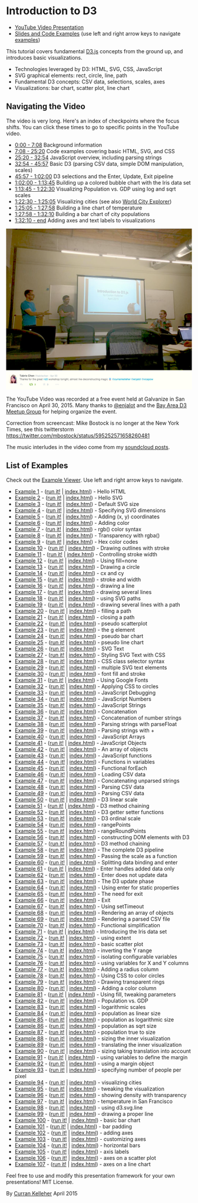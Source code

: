 # Introduction to D3

 * [YouTube Video Presentation](https://www.youtube.com/watch?v=8jvoTV54nXw)
 * [Slides and Code Examples](http://curran.github.io/screencasts/introToD3/examples/viewer/#/) (use left and right arrow keys to navigate [examples](http://curran.github.io/screencasts/introToD3/examples/viewer/#/1))

This tutorial covers fundamental [D3.js](http://d3js.org/) concepts from the ground up, and introduces basic visualizations.

 * Technologies leveraged by D3: HTML, SVG, CSS, JavaScript
 * SVG graphical elements: rect, circle, line, path
 * Fundamental D3 concepts: CSV data, selections, scales, axes
 * Visualizations: bar chart, scatter plot, line chart

## Navigating the Video

The video is very long. Here's an index of checkpoints where the focus shifts. You can click these times to go to specific points in the YouTube video.

 * [0:00 - 7:08](https://youtu.be/8jvoTV54nXw) Background information
 * [7:08 - 25:20](https://youtu.be/8jvoTV54nXw?t=7m8s) Code examples covering basic HTML, SVG, and CSS
 * [25:20 - 32:54](https://youtu.be/8jvoTV54nXw?t=25m20s) JavaScript overview, including parsing strings
 * [32:54 - 45:57](https://youtu.be/8jvoTV54nXw?t=32m54s) Basic D3 (parsing CSV data, simple DOM manipulation, scales)
 * [45:57 - 1:02:00](https://youtu.be/8jvoTV54nXw?t=45m57s) D3 selections and the Enter, Update, Exit pipeline
 * [1:02:00 - 1:13:45](https://youtu.be/8jvoTV54nXw?t=1h2m) Building up a colored bubble chart with the Iris data set
 * [1:13:45 - 1:22:30](https://youtu.be/8jvoTV54nXw?t=1h13m45s) Visualizing Population vs. GDP using log and sqrt scales
 * [1:22:30 - 1:25:05](https://youtu.be/8jvoTV54nXw?t=1h22m30s) Visualizing cities (see also [World City Explorer](http://bl.ocks.org/curran/752b97cef3f880a813ab))
 * [1:25:05 - 1:27:58](https://youtu.be/8jvoTV54nXw?t=1h25m5s) Building a line chart of temperature
 * [1:27:58 - 1:32:10](https://youtu.be/8jvoTV54nXw?t=1h27m58s) Building a bar chart of city populations
 * [1:32:10 - end](https://youtu.be/8jvoTV54nXw?t=1h32m10s) Adding axes and text labels to visualizations

![](picFromEvent.png)

The YouTube Video was recorded at a free event held at Galvanize in San Francisco on April 30, 2015. Many thanks to [@enjalot](https://twitter.com/enjalot) and the [Bay Area D3 Meetup Group](http://www.meetup.com/Bay-Area-d3-User-Group/) for helping organize the event.

Correction from screencast: Mike Bostock is no longer at the New York Times, see this twitterstorm https://twitter.com/mbostock/status/595252571658260481

The music interludes in the video come from my [soundcloud posts](https://soundcloud.com/curran).

## List of Examples

Check out the [Example Viewer](http://curran.github.io/screencasts/introToD3/examples/viewer/#/1). Use left and right arrow keys to navigate.

 * [Example 1](http://curran.github.io/screencasts/introToD3/examples/viewer/#/1) - ([run it!](http://curran.github.io/screencasts/introToD3/examples/code/snapshot01) | [index.html](http://curran.github.io/screencasts/introToD3/examples/viewer/#/1/index.html)) - Hello HTML
 * [Example 2](http://curran.github.io/screencasts/introToD3/examples/viewer/#/2) - ([run it!](http://curran.github.io/screencasts/introToD3/examples/code/snapshot02) | [index.html](http://curran.github.io/screencasts/introToD3/examples/viewer/#/2/index.html)) - Hello SVG
 * [Example 3](http://curran.github.io/screencasts/introToD3/examples/viewer/#/3) - ([run it!](http://curran.github.io/screencasts/introToD3/examples/code/snapshot03) | [index.html](http://curran.github.io/screencasts/introToD3/examples/viewer/#/3/index.html)) - Default SVG size
 * [Example 4](http://curran.github.io/screencasts/introToD3/examples/viewer/#/4) - ([run it!](http://curran.github.io/screencasts/introToD3/examples/code/snapshot04) | [index.html](http://curran.github.io/screencasts/introToD3/examples/viewer/#/4/index.html)) - Specifying SVG dimensions
 * [Example 5](http://curran.github.io/screencasts/introToD3/examples/viewer/#/5) - ([run it!](http://curran.github.io/screencasts/introToD3/examples/code/snapshot05) | [index.html](http://curran.github.io/screencasts/introToD3/examples/viewer/#/5/index.html)) - Adding (x, y) coordinates
 * [Example 6](http://curran.github.io/screencasts/introToD3/examples/viewer/#/6) - ([run it!](http://curran.github.io/screencasts/introToD3/examples/code/snapshot06) | [index.html](http://curran.github.io/screencasts/introToD3/examples/viewer/#/6/index.html)) - Adding color
 * [Example 7](http://curran.github.io/screencasts/introToD3/examples/viewer/#/7) - ([run it!](http://curran.github.io/screencasts/introToD3/examples/code/snapshot07) | [index.html](http://curran.github.io/screencasts/introToD3/examples/viewer/#/7/index.html)) - rgb() color syntax
 * [Example 8](http://curran.github.io/screencasts/introToD3/examples/viewer/#/8) - ([run it!](http://curran.github.io/screencasts/introToD3/examples/code/snapshot08) | [index.html](http://curran.github.io/screencasts/introToD3/examples/viewer/#/8/index.html)) - Transparency with rgba()
 * [Example 9](http://curran.github.io/screencasts/introToD3/examples/viewer/#/9) - ([run it!](http://curran.github.io/screencasts/introToD3/examples/code/snapshot09) | [index.html](http://curran.github.io/screencasts/introToD3/examples/viewer/#/9/index.html)) - Hex color codes
 * [Example 10](http://curran.github.io/screencasts/introToD3/examples/viewer/#/10) - ([run it!](http://curran.github.io/screencasts/introToD3/examples/code/snapshot10) | [index.html](http://curran.github.io/screencasts/introToD3/examples/viewer/#/10/index.html)) - Drawing outlines with stroke
 * [Example 11](http://curran.github.io/screencasts/introToD3/examples/viewer/#/11) - ([run it!](http://curran.github.io/screencasts/introToD3/examples/code/snapshot11) | [index.html](http://curran.github.io/screencasts/introToD3/examples/viewer/#/11/index.html)) - Controlling stroke width
 * [Example 12](http://curran.github.io/screencasts/introToD3/examples/viewer/#/12) - ([run it!](http://curran.github.io/screencasts/introToD3/examples/code/snapshot12) | [index.html](http://curran.github.io/screencasts/introToD3/examples/viewer/#/12/index.html)) - Using fill=none
 * [Example 13](http://curran.github.io/screencasts/introToD3/examples/viewer/#/13) - ([run it!](http://curran.github.io/screencasts/introToD3/examples/code/snapshot13) | [index.html](http://curran.github.io/screencasts/introToD3/examples/viewer/#/13/index.html)) - Drawing a circle
 * [Example 14](http://curran.github.io/screencasts/introToD3/examples/viewer/#/14) - ([run it!](http://curran.github.io/screencasts/introToD3/examples/code/snapshot14) | [index.html](http://curran.github.io/screencasts/introToD3/examples/viewer/#/14/index.html)) - cx and cy
 * [Example 15](http://curran.github.io/screencasts/introToD3/examples/viewer/#/15) - ([run it!](http://curran.github.io/screencasts/introToD3/examples/code/snapshot15) | [index.html](http://curran.github.io/screencasts/introToD3/examples/viewer/#/15/index.html)) - stroke and width
 * [Example 16](http://curran.github.io/screencasts/introToD3/examples/viewer/#/16) - ([run it!](http://curran.github.io/screencasts/introToD3/examples/code/snapshot16) | [index.html](http://curran.github.io/screencasts/introToD3/examples/viewer/#/16/index.html)) - drawing a line
 * [Example 17](http://curran.github.io/screencasts/introToD3/examples/viewer/#/17) - ([run it!](http://curran.github.io/screencasts/introToD3/examples/code/snapshot17) | [index.html](http://curran.github.io/screencasts/introToD3/examples/viewer/#/17/index.html)) - drawing several lines
 * [Example 18](http://curran.github.io/screencasts/introToD3/examples/viewer/#/18) - ([run it!](http://curran.github.io/screencasts/introToD3/examples/code/snapshot18) | [index.html](http://curran.github.io/screencasts/introToD3/examples/viewer/#/18/index.html)) - using SVG paths
 * [Example 19](http://curran.github.io/screencasts/introToD3/examples/viewer/#/19) - ([run it!](http://curran.github.io/screencasts/introToD3/examples/code/snapshot19) | [index.html](http://curran.github.io/screencasts/introToD3/examples/viewer/#/19/index.html)) - drawing several lines with a path
 * [Example 20](http://curran.github.io/screencasts/introToD3/examples/viewer/#/20) - ([run it!](http://curran.github.io/screencasts/introToD3/examples/code/snapshot20) | [index.html](http://curran.github.io/screencasts/introToD3/examples/viewer/#/20/index.html)) - filling a path
 * [Example 21](http://curran.github.io/screencasts/introToD3/examples/viewer/#/21) - ([run it!](http://curran.github.io/screencasts/introToD3/examples/code/snapshot21) | [index.html](http://curran.github.io/screencasts/introToD3/examples/viewer/#/21/index.html)) - closing a path
 * [Example 22](http://curran.github.io/screencasts/introToD3/examples/viewer/#/22) - ([run it!](http://curran.github.io/screencasts/introToD3/examples/code/snapshot22) | [index.html](http://curran.github.io/screencasts/introToD3/examples/viewer/#/22/index.html)) - pseudo scatterplot
 * [Example 23](http://curran.github.io/screencasts/introToD3/examples/viewer/#/23) - ([run it!](http://curran.github.io/screencasts/introToD3/examples/code/snapshot23) | [index.html](http://curran.github.io/screencasts/introToD3/examples/viewer/#/23/index.html)) - the g element
 * [Example 24](http://curran.github.io/screencasts/introToD3/examples/viewer/#/24) - ([run it!](http://curran.github.io/screencasts/introToD3/examples/code/snapshot24) | [index.html](http://curran.github.io/screencasts/introToD3/examples/viewer/#/24/index.html)) - pseudo bar chart
 * [Example 25](http://curran.github.io/screencasts/introToD3/examples/viewer/#/25) - ([run it!](http://curran.github.io/screencasts/introToD3/examples/code/snapshot25) | [index.html](http://curran.github.io/screencasts/introToD3/examples/viewer/#/25/index.html)) - pseudo line chart
 * [Example 26](http://curran.github.io/screencasts/introToD3/examples/viewer/#/26) - ([run it!](http://curran.github.io/screencasts/introToD3/examples/code/snapshot26) | [index.html](http://curran.github.io/screencasts/introToD3/examples/viewer/#/26/index.html)) - SVG Text
 * [Example 27](http://curran.github.io/screencasts/introToD3/examples/viewer/#/27) - ([run it!](http://curran.github.io/screencasts/introToD3/examples/code/snapshot27) | [index.html](http://curran.github.io/screencasts/introToD3/examples/viewer/#/27/index.html)) - Styling SVG Text with CSS
 * [Example 28](http://curran.github.io/screencasts/introToD3/examples/viewer/#/28) - ([run it!](http://curran.github.io/screencasts/introToD3/examples/code/snapshot28) | [index.html](http://curran.github.io/screencasts/introToD3/examples/viewer/#/28/index.html)) - CSS class selector syntax
 * [Example 29](http://curran.github.io/screencasts/introToD3/examples/viewer/#/29) - ([run it!](http://curran.github.io/screencasts/introToD3/examples/code/snapshot29) | [index.html](http://curran.github.io/screencasts/introToD3/examples/viewer/#/29/index.html)) - multiple SVG text elements
 * [Example 30](http://curran.github.io/screencasts/introToD3/examples/viewer/#/30) - ([run it!](http://curran.github.io/screencasts/introToD3/examples/code/snapshot30) | [index.html](http://curran.github.io/screencasts/introToD3/examples/viewer/#/30/index.html)) - font fill and stroke
 * [Example 31](http://curran.github.io/screencasts/introToD3/examples/viewer/#/31) - ([run it!](http://curran.github.io/screencasts/introToD3/examples/code/snapshot31) | [index.html](http://curran.github.io/screencasts/introToD3/examples/viewer/#/31/index.html)) - Using Google Fonts
 * [Example 32](http://curran.github.io/screencasts/introToD3/examples/viewer/#/32) - ([run it!](http://curran.github.io/screencasts/introToD3/examples/code/snapshot32) | [index.html](http://curran.github.io/screencasts/introToD3/examples/viewer/#/32/index.html)) - Applying CSS to circles
 * [Example 33](http://curran.github.io/screencasts/introToD3/examples/viewer/#/33) - ([run it!](http://curran.github.io/screencasts/introToD3/examples/code/snapshot33) | [index.html](http://curran.github.io/screencasts/introToD3/examples/viewer/#/33/index.html)) - JavaScript Debugging
 * [Example 34](http://curran.github.io/screencasts/introToD3/examples/viewer/#/34) - ([run it!](http://curran.github.io/screencasts/introToD3/examples/code/snapshot34) | [index.html](http://curran.github.io/screencasts/introToD3/examples/viewer/#/34/index.html)) - JavaScript Numbers
 * [Example 35](http://curran.github.io/screencasts/introToD3/examples/viewer/#/35) - ([run it!](http://curran.github.io/screencasts/introToD3/examples/code/snapshot35) | [index.html](http://curran.github.io/screencasts/introToD3/examples/viewer/#/35/index.html)) - JavaScript Strings
 * [Example 36](http://curran.github.io/screencasts/introToD3/examples/viewer/#/36) - ([run it!](http://curran.github.io/screencasts/introToD3/examples/code/snapshot36) | [index.html](http://curran.github.io/screencasts/introToD3/examples/viewer/#/36/index.html)) - Concatenation
 * [Example 37](http://curran.github.io/screencasts/introToD3/examples/viewer/#/37) - ([run it!](http://curran.github.io/screencasts/introToD3/examples/code/snapshot37) | [index.html](http://curran.github.io/screencasts/introToD3/examples/viewer/#/37/index.html)) - Concatenation of number strings
 * [Example 38](http://curran.github.io/screencasts/introToD3/examples/viewer/#/38) - ([run it!](http://curran.github.io/screencasts/introToD3/examples/code/snapshot38) | [index.html](http://curran.github.io/screencasts/introToD3/examples/viewer/#/38/index.html)) - Parsing strings with parseFloat
 * [Example 39](http://curran.github.io/screencasts/introToD3/examples/viewer/#/39) - ([run it!](http://curran.github.io/screencasts/introToD3/examples/code/snapshot39) | [index.html](http://curran.github.io/screencasts/introToD3/examples/viewer/#/39/index.html)) - Parsing strings with +
 * [Example 40](http://curran.github.io/screencasts/introToD3/examples/viewer/#/40) - ([run it!](http://curran.github.io/screencasts/introToD3/examples/code/snapshot40) | [index.html](http://curran.github.io/screencasts/introToD3/examples/viewer/#/40/index.html)) - JavaScript Arrays
 * [Example 41](http://curran.github.io/screencasts/introToD3/examples/viewer/#/41) - ([run it!](http://curran.github.io/screencasts/introToD3/examples/code/snapshot41) | [index.html](http://curran.github.io/screencasts/introToD3/examples/viewer/#/41/index.html)) - JavaScript Objects
 * [Example 42](http://curran.github.io/screencasts/introToD3/examples/viewer/#/42) - ([run it!](http://curran.github.io/screencasts/introToD3/examples/code/snapshot42) | [index.html](http://curran.github.io/screencasts/introToD3/examples/viewer/#/42/index.html)) - An array of objects
 * [Example 43](http://curran.github.io/screencasts/introToD3/examples/viewer/#/43) - ([run it!](http://curran.github.io/screencasts/introToD3/examples/code/snapshot43) | [index.html](http://curran.github.io/screencasts/introToD3/examples/viewer/#/43/index.html)) - JavaScript functions
 * [Example 44](http://curran.github.io/screencasts/introToD3/examples/viewer/#/44) - ([run it!](http://curran.github.io/screencasts/introToD3/examples/code/snapshot44) | [index.html](http://curran.github.io/screencasts/introToD3/examples/viewer/#/44/index.html)) - Functions in variables
 * [Example 45](http://curran.github.io/screencasts/introToD3/examples/viewer/#/45) - ([run it!](http://curran.github.io/screencasts/introToD3/examples/code/snapshot45) | [index.html](http://curran.github.io/screencasts/introToD3/examples/viewer/#/45/index.html)) - Functional forEach
 * [Example 46](http://curran.github.io/screencasts/introToD3/examples/viewer/#/46) - ([run it!](http://curran.github.io/screencasts/introToD3/examples/code/snapshot46) | [index.html](http://curran.github.io/screencasts/introToD3/examples/viewer/#/46/index.html)) - Loading CSV data
 * [Example 47](http://curran.github.io/screencasts/introToD3/examples/viewer/#/47) - ([run it!](http://curran.github.io/screencasts/introToD3/examples/code/snapshot47) | [index.html](http://curran.github.io/screencasts/introToD3/examples/viewer/#/47/index.html)) - Concatenating unparsed strings
 * [Example 48](http://curran.github.io/screencasts/introToD3/examples/viewer/#/48) - ([run it!](http://curran.github.io/screencasts/introToD3/examples/code/snapshot48) | [index.html](http://curran.github.io/screencasts/introToD3/examples/viewer/#/48/index.html)) - Parsing CSV data
 * [Example 49](http://curran.github.io/screencasts/introToD3/examples/viewer/#/49) - ([run it!](http://curran.github.io/screencasts/introToD3/examples/code/snapshot49) | [index.html](http://curran.github.io/screencasts/introToD3/examples/viewer/#/49/index.html)) - Parsing CSV data
 * [Example 50](http://curran.github.io/screencasts/introToD3/examples/viewer/#/50) - ([run it!](http://curran.github.io/screencasts/introToD3/examples/code/snapshot50) | [index.html](http://curran.github.io/screencasts/introToD3/examples/viewer/#/50/index.html)) - D3 linear scale
 * [Example 51](http://curran.github.io/screencasts/introToD3/examples/viewer/#/51) - ([run it!](http://curran.github.io/screencasts/introToD3/examples/code/snapshot51) | [index.html](http://curran.github.io/screencasts/introToD3/examples/viewer/#/51/index.html)) - D3 method chaining
 * [Example 52](http://curran.github.io/screencasts/introToD3/examples/viewer/#/52) - ([run it!](http://curran.github.io/screencasts/introToD3/examples/code/snapshot52) | [index.html](http://curran.github.io/screencasts/introToD3/examples/viewer/#/52/index.html)) - D3 getter setter functions
 * [Example 53](http://curran.github.io/screencasts/introToD3/examples/viewer/#/53) - ([run it!](http://curran.github.io/screencasts/introToD3/examples/code/snapshot53) | [index.html](http://curran.github.io/screencasts/introToD3/examples/viewer/#/53/index.html)) - D3 ordinal scale
 * [Example 54](http://curran.github.io/screencasts/introToD3/examples/viewer/#/54) - ([run it!](http://curran.github.io/screencasts/introToD3/examples/code/snapshot54) | [index.html](http://curran.github.io/screencasts/introToD3/examples/viewer/#/54/index.html)) - rangePoints
 * [Example 55](http://curran.github.io/screencasts/introToD3/examples/viewer/#/55) - ([run it!](http://curran.github.io/screencasts/introToD3/examples/code/snapshot55) | [index.html](http://curran.github.io/screencasts/introToD3/examples/viewer/#/55/index.html)) - rangeRoundPoints
 * [Example 56](http://curran.github.io/screencasts/introToD3/examples/viewer/#/56) - ([run it!](http://curran.github.io/screencasts/introToD3/examples/code/snapshot56) | [index.html](http://curran.github.io/screencasts/introToD3/examples/viewer/#/56/index.html)) - constructing DOM elements with D3
 * [Example 57](http://curran.github.io/screencasts/introToD3/examples/viewer/#/57) - ([run it!](http://curran.github.io/screencasts/introToD3/examples/code/snapshot57) | [index.html](http://curran.github.io/screencasts/introToD3/examples/viewer/#/57/index.html)) - D3 method chaining
 * [Example 58](http://curran.github.io/screencasts/introToD3/examples/viewer/#/58) - ([run it!](http://curran.github.io/screencasts/introToD3/examples/code/snapshot58) | [index.html](http://curran.github.io/screencasts/introToD3/examples/viewer/#/58/index.html)) - The complete D3 pipeline
 * [Example 59](http://curran.github.io/screencasts/introToD3/examples/viewer/#/59) - ([run it!](http://curran.github.io/screencasts/introToD3/examples/code/snapshot59) | [index.html](http://curran.github.io/screencasts/introToD3/examples/viewer/#/59/index.html)) - Passing the scale as a function
 * [Example 60](http://curran.github.io/screencasts/introToD3/examples/viewer/#/60) - ([run it!](http://curran.github.io/screencasts/introToD3/examples/code/snapshot60) | [index.html](http://curran.github.io/screencasts/introToD3/examples/viewer/#/60/index.html)) - Splitting data binding and enter
 * [Example 61](http://curran.github.io/screencasts/introToD3/examples/viewer/#/61) - ([run it!](http://curran.github.io/screencasts/introToD3/examples/code/snapshot61) | [index.html](http://curran.github.io/screencasts/introToD3/examples/viewer/#/61/index.html)) - Enter handles added data only
 * [Example 62](http://curran.github.io/screencasts/introToD3/examples/viewer/#/62) - ([run it!](http://curran.github.io/screencasts/introToD3/examples/code/snapshot62) | [index.html](http://curran.github.io/screencasts/introToD3/examples/viewer/#/62/index.html)) - Enter does not update data
 * [Example 63](http://curran.github.io/screencasts/introToD3/examples/viewer/#/63) - ([run it!](http://curran.github.io/screencasts/introToD3/examples/code/snapshot63) | [index.html](http://curran.github.io/screencasts/introToD3/examples/viewer/#/63/index.html)) - The D3 update phase
 * [Example 64](http://curran.github.io/screencasts/introToD3/examples/viewer/#/64) - ([run it!](http://curran.github.io/screencasts/introToD3/examples/code/snapshot64) | [index.html](http://curran.github.io/screencasts/introToD3/examples/viewer/#/64/index.html)) - Using enter for static properties
 * [Example 65](http://curran.github.io/screencasts/introToD3/examples/viewer/#/65) - ([run it!](http://curran.github.io/screencasts/introToD3/examples/code/snapshot65) | [index.html](http://curran.github.io/screencasts/introToD3/examples/viewer/#/65/index.html)) - The need for exit
 * [Example 66](http://curran.github.io/screencasts/introToD3/examples/viewer/#/66) - ([run it!](http://curran.github.io/screencasts/introToD3/examples/code/snapshot66) | [index.html](http://curran.github.io/screencasts/introToD3/examples/viewer/#/66/index.html)) - Exit
 * [Example 67](http://curran.github.io/screencasts/introToD3/examples/viewer/#/67) - ([run it!](http://curran.github.io/screencasts/introToD3/examples/code/snapshot67) | [index.html](http://curran.github.io/screencasts/introToD3/examples/viewer/#/67/index.html)) - Using setTimeout
 * [Example 68](http://curran.github.io/screencasts/introToD3/examples/viewer/#/68) - ([run it!](http://curran.github.io/screencasts/introToD3/examples/code/snapshot68) | [index.html](http://curran.github.io/screencasts/introToD3/examples/viewer/#/68/index.html)) - Rendering an array of objects
 * [Example 69](http://curran.github.io/screencasts/introToD3/examples/viewer/#/69) - ([run it!](http://curran.github.io/screencasts/introToD3/examples/code/snapshot69) | [index.html](http://curran.github.io/screencasts/introToD3/examples/viewer/#/69/index.html)) - Rendering a parsed CSV file
 * [Example 70](http://curran.github.io/screencasts/introToD3/examples/viewer/#/70) - ([run it!](http://curran.github.io/screencasts/introToD3/examples/code/snapshot70) | [index.html](http://curran.github.io/screencasts/introToD3/examples/viewer/#/70/index.html)) - Functional simplification
 * [Example 71](http://curran.github.io/screencasts/introToD3/examples/viewer/#/71) - ([run it!](http://curran.github.io/screencasts/introToD3/examples/code/snapshot71) | [index.html](http://curran.github.io/screencasts/introToD3/examples/viewer/#/71/index.html)) - Introducing the Iris data set
 * [Example 72](http://curran.github.io/screencasts/introToD3/examples/viewer/#/72) - ([run it!](http://curran.github.io/screencasts/introToD3/examples/code/snapshot72) | [index.html](http://curran.github.io/screencasts/introToD3/examples/viewer/#/72/index.html)) - using extent
 * [Example 73](http://curran.github.io/screencasts/introToD3/examples/viewer/#/73) - ([run it!](http://curran.github.io/screencasts/introToD3/examples/code/snapshot73) | [index.html](http://curran.github.io/screencasts/introToD3/examples/viewer/#/73/index.html)) - basic scatter plot
 * [Example 74](http://curran.github.io/screencasts/introToD3/examples/viewer/#/74) - ([run it!](http://curran.github.io/screencasts/introToD3/examples/code/snapshot74) | [index.html](http://curran.github.io/screencasts/introToD3/examples/viewer/#/74/index.html)) - inverting the Y range
 * [Example 75](http://curran.github.io/screencasts/introToD3/examples/viewer/#/75) - ([run it!](http://curran.github.io/screencasts/introToD3/examples/code/snapshot75) | [index.html](http://curran.github.io/screencasts/introToD3/examples/viewer/#/75/index.html)) - isolating configurable variables
 * [Example 76](http://curran.github.io/screencasts/introToD3/examples/viewer/#/76) - ([run it!](http://curran.github.io/screencasts/introToD3/examples/code/snapshot76) | [index.html](http://curran.github.io/screencasts/introToD3/examples/viewer/#/76/index.html)) - using variables for X and Y columns
 * [Example 77](http://curran.github.io/screencasts/introToD3/examples/viewer/#/77) - ([run it!](http://curran.github.io/screencasts/introToD3/examples/code/snapshot77) | [index.html](http://curran.github.io/screencasts/introToD3/examples/viewer/#/77/index.html)) - Adding a radius column
 * [Example 78](http://curran.github.io/screencasts/introToD3/examples/viewer/#/78) - ([run it!](http://curran.github.io/screencasts/introToD3/examples/code/snapshot78) | [index.html](http://curran.github.io/screencasts/introToD3/examples/viewer/#/78/index.html)) - Using CSS to color circles
 * [Example 79](http://curran.github.io/screencasts/introToD3/examples/viewer/#/79) - ([run it!](http://curran.github.io/screencasts/introToD3/examples/code/snapshot79) | [index.html](http://curran.github.io/screencasts/introToD3/examples/viewer/#/79/index.html)) - Drawing transparent rings
 * [Example 80](http://curran.github.io/screencasts/introToD3/examples/viewer/#/80) - ([run it!](http://curran.github.io/screencasts/introToD3/examples/code/snapshot80) | [index.html](http://curran.github.io/screencasts/introToD3/examples/viewer/#/80/index.html)) - Adding a color column
 * [Example 81](http://curran.github.io/screencasts/introToD3/examples/viewer/#/81) - ([run it!](http://curran.github.io/screencasts/introToD3/examples/code/snapshot81) | [index.html](http://curran.github.io/screencasts/introToD3/examples/viewer/#/81/index.html)) - Using fill, tweaking parameters
 * [Example 82](http://curran.github.io/screencasts/introToD3/examples/viewer/#/82) - ([run it!](http://curran.github.io/screencasts/introToD3/examples/code/snapshot82) | [index.html](http://curran.github.io/screencasts/introToD3/examples/viewer/#/82/index.html)) - Population vs. GDP
 * [Example 83](http://curran.github.io/screencasts/introToD3/examples/viewer/#/83) - ([run it!](http://curran.github.io/screencasts/introToD3/examples/code/snapshot83) | [index.html](http://curran.github.io/screencasts/introToD3/examples/viewer/#/83/index.html)) - logarithmic scales
 * [Example 84](http://curran.github.io/screencasts/introToD3/examples/viewer/#/84) - ([run it!](http://curran.github.io/screencasts/introToD3/examples/code/snapshot84) | [index.html](http://curran.github.io/screencasts/introToD3/examples/viewer/#/84/index.html)) - population as linear size
 * [Example 85](http://curran.github.io/screencasts/introToD3/examples/viewer/#/85) - ([run it!](http://curran.github.io/screencasts/introToD3/examples/code/snapshot85) | [index.html](http://curran.github.io/screencasts/introToD3/examples/viewer/#/85/index.html)) - population as logarithmic size
 * [Example 86](http://curran.github.io/screencasts/introToD3/examples/viewer/#/86) - ([run it!](http://curran.github.io/screencasts/introToD3/examples/code/snapshot86) | [index.html](http://curran.github.io/screencasts/introToD3/examples/viewer/#/86/index.html)) - population as sqrt size
 * [Example 87](http://curran.github.io/screencasts/introToD3/examples/viewer/#/87) - ([run it!](http://curran.github.io/screencasts/introToD3/examples/code/snapshot87) | [index.html](http://curran.github.io/screencasts/introToD3/examples/viewer/#/87/index.html)) - population true to size
 * [Example 88](http://curran.github.io/screencasts/introToD3/examples/viewer/#/88) - ([run it!](http://curran.github.io/screencasts/introToD3/examples/code/snapshot88) | [index.html](http://curran.github.io/screencasts/introToD3/examples/viewer/#/88/index.html)) - sizing the inner visualization
 * [Example 89](http://curran.github.io/screencasts/introToD3/examples/viewer/#/89) - ([run it!](http://curran.github.io/screencasts/introToD3/examples/code/snapshot89) | [index.html](http://curran.github.io/screencasts/introToD3/examples/viewer/#/89/index.html)) - translating the inner visualization
 * [Example 90](http://curran.github.io/screencasts/introToD3/examples/viewer/#/90) - ([run it!](http://curran.github.io/screencasts/introToD3/examples/code/snapshot90) | [index.html](http://curran.github.io/screencasts/introToD3/examples/viewer/#/90/index.html)) - sizing taking translation into account
 * [Example 91](http://curran.github.io/screencasts/introToD3/examples/viewer/#/91) - ([run it!](http://curran.github.io/screencasts/introToD3/examples/code/snapshot91) | [index.html](http://curran.github.io/screencasts/introToD3/examples/viewer/#/91/index.html)) - using variables to define the margin
 * [Example 92](http://curran.github.io/screencasts/introToD3/examples/viewer/#/92) - ([run it!](http://curran.github.io/screencasts/introToD3/examples/code/snapshot92) | [index.html](http://curran.github.io/screencasts/introToD3/examples/viewer/#/92/index.html)) - using a margin object
 * [Example 93](http://curran.github.io/screencasts/introToD3/examples/viewer/#/93) - ([run it!](http://curran.github.io/screencasts/introToD3/examples/code/snapshot93) | [index.html](http://curran.github.io/screencasts/introToD3/examples/viewer/#/93/index.html)) - specifying number of people per pixel
 * [Example 94](http://curran.github.io/screencasts/introToD3/examples/viewer/#/94) - ([run it!](http://curran.github.io/screencasts/introToD3/examples/code/snapshot94) | [index.html](http://curran.github.io/screencasts/introToD3/examples/viewer/#/94/index.html)) - visualizing cities
 * [Example 95](http://curran.github.io/screencasts/introToD3/examples/viewer/#/95) - ([run it!](http://curran.github.io/screencasts/introToD3/examples/code/snapshot95) | [index.html](http://curran.github.io/screencasts/introToD3/examples/viewer/#/95/index.html)) - tweaking the visualization
 * [Example 96](http://curran.github.io/screencasts/introToD3/examples/viewer/#/96) - ([run it!](http://curran.github.io/screencasts/introToD3/examples/code/snapshot96) | [index.html](http://curran.github.io/screencasts/introToD3/examples/viewer/#/96/index.html)) - showing density with transparency
 * [Example 97](http://curran.github.io/screencasts/introToD3/examples/viewer/#/97) - ([run it!](http://curran.github.io/screencasts/introToD3/examples/code/snapshot97) | [index.html](http://curran.github.io/screencasts/introToD3/examples/viewer/#/97/index.html)) - temperature in San Francisco
 * [Example 98](http://curran.github.io/screencasts/introToD3/examples/viewer/#/98) - ([run it!](http://curran.github.io/screencasts/introToD3/examples/code/snapshot98) | [index.html](http://curran.github.io/screencasts/introToD3/examples/viewer/#/98/index.html)) - using d3.svg.line
 * [Example 99](http://curran.github.io/screencasts/introToD3/examples/viewer/#/99) - ([run it!](http://curran.github.io/screencasts/introToD3/examples/code/snapshot99) | [index.html](http://curran.github.io/screencasts/introToD3/examples/viewer/#/99/index.html)) - drawing a proper line
 * [Example 100](http://curran.github.io/screencasts/introToD3/examples/viewer/#/100) - ([run it!](http://curran.github.io/screencasts/introToD3/examples/code/snapshot100) | [index.html](http://curran.github.io/screencasts/introToD3/examples/viewer/#/100/index.html)) - basic bar chart
 * [Example 101](http://curran.github.io/screencasts/introToD3/examples/viewer/#/101) - ([run it!](http://curran.github.io/screencasts/introToD3/examples/code/snapshot101) | [index.html](http://curran.github.io/screencasts/introToD3/examples/viewer/#/101/index.html)) - bar padding
 * [Example 102](http://curran.github.io/screencasts/introToD3/examples/viewer/#/102) - ([run it!](http://curran.github.io/screencasts/introToD3/examples/code/snapshot102) | [index.html](http://curran.github.io/screencasts/introToD3/examples/viewer/#/102/index.html)) - adding axes
 * [Example 103](http://curran.github.io/screencasts/introToD3/examples/viewer/#/103) - ([run it!](http://curran.github.io/screencasts/introToD3/examples/code/snapshot103) | [index.html](http://curran.github.io/screencasts/introToD3/examples/viewer/#/103/index.html)) - customizing axes
 * [Example 104](http://curran.github.io/screencasts/introToD3/examples/viewer/#/104) - ([run it!](http://curran.github.io/screencasts/introToD3/examples/code/snapshot104) | [index.html](http://curran.github.io/screencasts/introToD3/examples/viewer/#/104/index.html)) - horizontal bars
 * [Example 105](http://curran.github.io/screencasts/introToD3/examples/viewer/#/105) - ([run it!](http://curran.github.io/screencasts/introToD3/examples/code/snapshot105) | [index.html](http://curran.github.io/screencasts/introToD3/examples/viewer/#/105/index.html)) - axis labels
 * [Example 106](http://curran.github.io/screencasts/introToD3/examples/viewer/#/106) - ([run it!](http://curran.github.io/screencasts/introToD3/examples/code/snapshot106) | [index.html](http://curran.github.io/screencasts/introToD3/examples/viewer/#/106/index.html)) - axes on a scatter plot
 * [Example 107](http://curran.github.io/screencasts/introToD3/examples/viewer/#/107) - ([run it!](http://curran.github.io/screencasts/introToD3/examples/code/snapshot107) | [index.html](http://curran.github.io/screencasts/introToD3/examples/viewer/#/107/index.html)) - axes on a line chart

Feel free to use and modify this presentation framework for your own presentations! MIT License.

By [Curran Kelleher](https://github.com/curran/portfolio) April 2015

